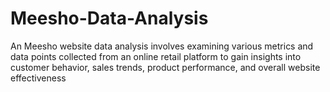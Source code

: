 # Meesho-Data-Analysis
An Meesho website data analysis involves examining various metrics and data points collected from an online retail platform to gain insights into customer behavior, sales trends, product performance, and overall website effectiveness
